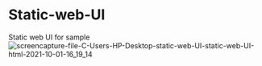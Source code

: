 # Static-web-UI
Static web UI for sample 
![screencapture-file-C-Users-HP-Desktop-static-web-UI-static-web-UI-html-2021-10-01-16_19_14](https://user-images.githubusercontent.com/89123189/136389210-3dd77743-da74-471e-bc59-d80499747c50.png)
